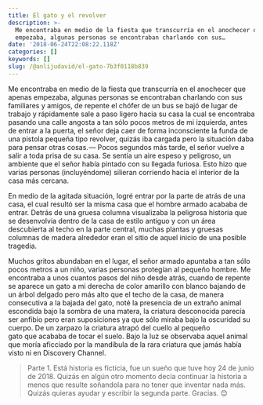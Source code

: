 ```yaml
---
title: El gato y el revolver
description: >-
  Me encontraba en medio de la fiesta que transcurría en el anochecer que apenas
  empezaba, algunas personas se encontraban charlando con sus…
date: '2018-06-24T22:08:22.118Z'
categories: []
keywords: []
slug: /@anlijudavid/el-gato-7b3f0118b839
---
```


Me encontraba en medio de la fiesta que transcurría en el anochecer que apenas empezaba, algunas personas se encontraban charlando con sus familiares y amigos, de repente el chófer de un bus se bajó de lugar de trabajo y rápidamente sale a paso ligero hacia su casa la cual se encontraba pasando una calle angosta a tan sólo pocos metros de mi izquierda, antes de entrar a la puerta, el señor deja caer de forma inconsciente la funda de una pistola pequeña tipo revolver, quizás iba cargada pero la situación daba para pensar otras cosas. — Pocos segundos más tarde, el señor vuelve a salir a toda prisa de su casa. Se sentía un aire espeso y peligroso, un ambiente que el señor había pintado con su llegada furiosa. Esto hizo que varias personas (incluyéndome) silieran corriendo hacia el interior de la casa más cercana.

En medio de la agitada situación, logré entrar por la parte de atrás de una casa, el cual resultó ser la misma casa que el hombre armado acababa de entrar. Detrás de una gruesa columna visualizaba la peligrosa historia que se desenvolvia dentro de la casa de estilo antiguo y con un área descubierta al techo en la parte central, muchas plantas y gruesas columnas de madera alrededor eran el sitio de aquel inicio de una posible tragedia.

Muchos gritos abundaban en el lugar, el señor armado apuntaba a tan sólo pocos metros a un niño, varias personas protegían al pequeño hombre. Me encontraba a unos cuantos pasos del niño desde atrás, cuando de repente se aparece un gato a mi derecha de color amarillo con blanco bajando de un árbol delgado pero más alto que el techo de la casa, de manera consecutiva a la bajada del gato, noté la presencia de un extraño animal escondida bajo la sombra de una matera, la criatura desconocida parecía ser anfibio pero eran suposiciones ya que sólo miraba bajo la oscuridad su cuerpo. De un zarpazo la criatura atrapó del cuello al pequeño gato que acababa de tocar el suelo. Bajo la luz se observaba aquel animal que moría aficciado por la mandíbula de la rara criatura que jamás había visto ni en Discovery Channel.

> Parte 1. Está historia es ficticia, fue un sueño que tuve hoy 24 de junio de 2018. Quizás en algún otro momento decía continuar la historia a menos que resulte soñandola para no tener que inventar nada más. Quizás quieras ayudar y escribir la segunda parte. Gracias. 😊